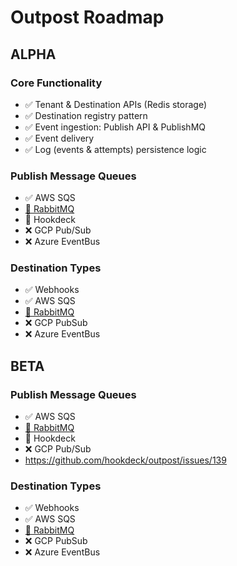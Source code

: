 # Outpost Roadmap

## ALPHA

### Core Functionality

- :white_check_mark: Tenant & Destination APIs (Redis storage)
- :white_check_mark: Destination registry pattern
- :white_check_mark: Event ingestion: Publish API & PublishMQ
- :white_check_mark: Event delivery
- :white_check_mark: Log (events & attempts) persistence logic

### Publish Message Queues

- :white_check_mark: AWS SQS
- [:construction: RabbitMQ](https://github.com/hookdeck/outpost/issues/112)
- :construction: Hookdeck
- :x: GCP Pub/Sub
- :x: Azure EventBus

### Destination Types

- :white_check_mark: Webhooks
- :white_check_mark: AWS SQS
- [:construction: RabbitMQ](https://github.com/hookdeck/outpost/issues/134)
- :x: GCP PubSub
- :x: Azure EventBus

## BETA

### Publish Message Queues

- :white_check_mark: AWS SQS
- [:construction: RabbitMQ](https://github.com/hookdeck/outpost/issues/112)
- :construction: Hookdeck
- :x: GCP Pub/Sub
- https://github.com/hookdeck/outpost/issues/139

### Destination Types

- :white_check_mark: Webhooks
- :white_check_mark: AWS SQS
- [:construction: RabbitMQ](https://github.com/hookdeck/outpost/issues/134)
- :x: GCP PubSub
- :x: Azure EventBus